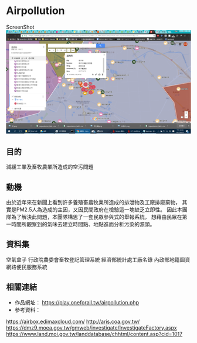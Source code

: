 # Airpollution

ScreenShot
![Alt text](https://github.com/Ants1104/Airpollution/blob/master/ScreenShot/19125159_1933391763567309_1515354105_o.png)

## 目的
減緩工業及畜牧農業所造成的空污問題

## 動機
由於近年來在新聞上看到許多養殖畜農牧業所造成的排泄物及工廠排廢棄物，
其實是PM2.5人為造成的主因，又因民間政府在檢驗這一塊缺乏立即性。
因此本團隊為了解決此問題，本團隊構思了一套民眾參與式的舉報系統，
想藉由民眾在第一時間所觀察到的氣味去建立時間點、地點進而分析污染的源頭。

## 資料集
空氣盒子
行政院農委會畜牧登記管理系統
經濟部統計處工廠名錄
內政部地籍圖資
網路便民服務系統

## 相關連結
* 作品網址：
https://play.oneforall.tw/airpollution.php
* 參考資料：

https://airbox.edimaxcloud.com/
http://aris.coa.gov.tw/
https://dmz9.moea.gov.tw/gmweb/investigate/InvestigateFactory.aspx
https://www.land.moi.gov.tw/landdatabase/chhtml/content.asp?cid=1017
